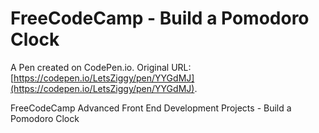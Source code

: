# FreeCodeCamp - Build a Pomodoro Clock

A Pen created on CodePen.io. Original URL: [https://codepen.io/LetsZiggy/pen/YYGdMJ](https://codepen.io/LetsZiggy/pen/YYGdMJ).

FreeCodeCamp Advanced Front End Development Projects - Build a Pomodoro Clock